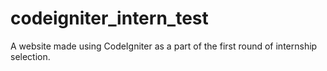 # codeigniter_intern_test
A website made using CodeIgniter as a part of the first round of internship selection.
